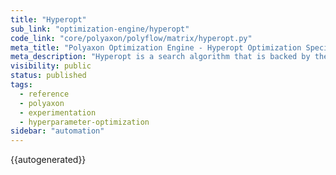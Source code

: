 ```yaml
---
title: "Hyperopt"
sub_link: "optimization-engine/hyperopt"
code_link: "core/polyaxon/polyflow/matrix/hyperopt.py"
meta_title: "Polyaxon Optimization Engine - Hyperopt Optimization Specification - Polyaxon References"
meta_description: "Hyperopt is a search algorithm that is backed by the Hyperopt library to perform sequential model-based hyperparameter optimization."
visibility: public
status: published
tags:
  - reference
  - polyaxon
  - experimentation
  - hyperparameter-optimization
sidebar: "automation"
---
```


{{autogenerated}}
